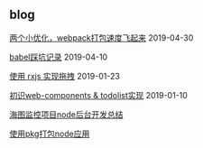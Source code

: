 ## blog
[两个小优化，webpack打包速度飞起来](https://github.com/flytam/blog/issues/6) 2019-04-30

[babel踩坑记录](https://github.com/flytam/blog/issues/5) 2019-04-10

[使用 rxjs 实现拖拽](https://github.com/flytam/blog/issues/4) 2019-01-23

[初识web-components & todolist实现](https://github.com/flytam/blog/issues/3) 2019-01-10

[海图监控项目node后台开发总结](https://github.com/flytam/blog/issues/1)

[使用pkg打包node应用](https://github.com/flytam/blog/issues/2)
